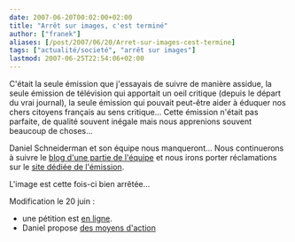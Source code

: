 ```yaml
---
date: 2007-06-20T00:02:00+02:00
title: "Arrêt sur images, c'est terminé"
author: ["franek"]
aliases: [/post/2007/06/20/Arret-sur-images-cest-termine]
tags: ["actualité/societé", "arrêt sur images"]
lastmod: 2007-06-25T22:54:06+02:00
---
```

C'était la seule émission que j'essayais de suivre de manière assidue, la seule émission de télévision qui apportait un oeil critique (depuis le départ du vrai journal), la seule émission qui pouvait peut-être aider à éduquer nos chers citoyens français au sens critique... Cette émission n'était pas parfaite, de qualité souvent inégale mais nous apprenions souvent beaucoup de choses...

Daniel Schneiderman et son équipe nous manqueront... Nous continuerons à suivre le [blog d'une partie de l'équipe](http://www.bigbangblog.net/) et nous irons porter réclamations sur le [site dédiée de l'émission](http://www.france5.fr/asi).

L'image est cette fois-ci bien arrêtée...

Modification le 20 juin :

- une pétition est [en ligne](http://arret-sur-images.heraut.eu/).
- Daniel propose [des moyens d'action](http://www.bigbangblog.net/article.php3?id_article=655)
